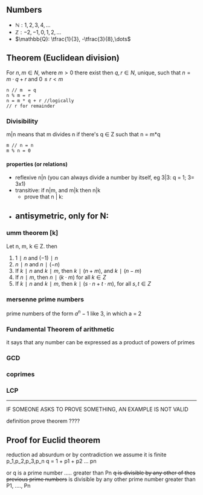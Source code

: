 ## Numbers
- $\mathbb{N}: 1,2,3,4,\dots$
- $\mathbb{Z}: -2,-1,0,1,2,\dots$
- $\mathbb{Q}: \tfrac{1}{3}, -\tfrac{3}{8},\dots$
## Theorem (Euclidean division)
For $n,m∈N$, where $m>0$ there exist then $q,r∈N$, unique, such that
$n=m⋅q+r$ and $0≤r<m$
```
n // m  = q
n % m = r
n = m * q + r //logically
// r for remainder
```
### Divisibility
m|n means that m divides n if there's q ∈ Z such that n = m*q

```
m // n = n
m % n = 0
```
#### properties (or relations)
- reflexive n|n (you can always divide a number by itself, eg 3|3: q = 1; 3= 3x1)
- transitive: if n|m, and m|k then n|k
	- prove that n | k:
-  antisymetric, only for N:
	- 

### umm theorem [k]
 Let n, m, k ∈ Z. then
 1. $1∣n$ and $(−1)∣n$
2. $n∣n$ and $n∣(−n)$
3. If $k∣n$ and $k∣m$, then $k∣(n+m)$, and $k∣(n−m)$
4. If $n∣m$, then $n∣(k⋅m)$ for all $k∈Z$
5. If $k∣n$ and $k∣m$, then $k∣(s⋅n+t⋅m)$, for all $s,t∈Z$

### mersenne prime numbers
prime numbers of the form $a^n-1$ 
like 3, in which a = 2

### Fundamental Theorem of arithmetic
it says that any number  can be expressed as a product of powers of primes

### GCD
### coprimes
### LCP
 

---
IF SOMEONE ASKS TO PROVE SOMETHING, AN EXAMPLE IS NOT VALID

definition
prove
theorem
????


## Proof for Euclid theorem
reduction ad absurdum or by contradiction
we assume it is finite
p_1,p_2,p_3,p_n
q = 1 + p1 + p2 ... pn

or q is a prime number ..... greater than Pn
~~q is divisible by any other of thes previous prime numbers~~
 is divisible by any other prime number greater than P1, ...., Pn

